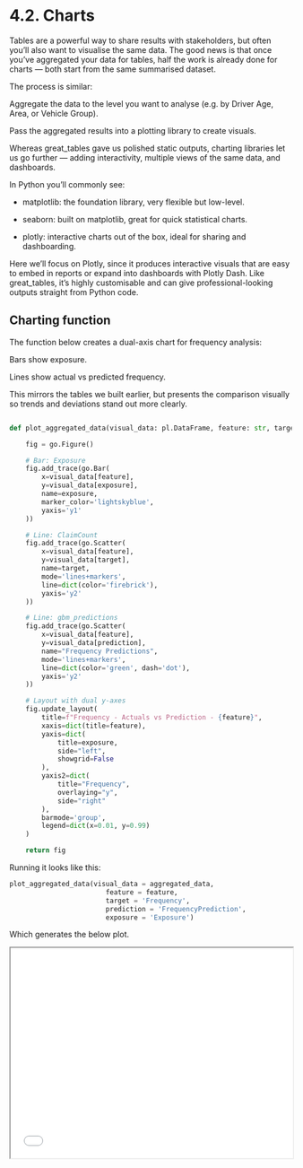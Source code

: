 # 4.2. Charts

Tables are a powerful way to share results with stakeholders, but often you’ll also want to visualise the same data.
The good news is that once you’ve aggregated your data for tables, half the work is already done for charts — both start from the same summarised dataset.

The process is similar:

Aggregate the data to the level you want to analyse (e.g. by Driver Age, Area, or Vehicle Group).

Pass the aggregated results into a plotting library to create visuals.

Whereas great_tables gave us polished static outputs, charting libraries let us go further — adding interactivity, multiple views of the same data, and dashboards.

In Python you’ll commonly see:

- matplotlib: the foundation library, very flexible but low-level.

- seaborn: built on matplotlib, great for quick statistical charts.

- plotly: interactive charts out of the box, ideal for sharing and dashboarding.

Here we’ll focus on Plotly, since it produces interactive visuals that are easy to embed in reports or expand into dashboards with Plotly Dash. Like great_tables, it’s highly customisable and can give professional-looking outputs straight from Python code.

## Charting function

The function below creates a dual-axis chart for frequency analysis:

Bars show exposure.

Lines show actual vs predicted frequency.

This mirrors the tables we built earlier, but presents the comparison visually so trends and deviations stand out more clearly.


```python

def plot_aggregated_data(visual_data: pl.DataFrame, feature: str, target: str, prediction: str, exposure: str) -> None:

    fig = go.Figure()

    # Bar: Exposure
    fig.add_trace(go.Bar(
        x=visual_data[feature],
        y=visual_data[exposure],
        name=exposure,
        marker_color='lightskyblue',
        yaxis='y1'
    ))

    # Line: ClaimCount
    fig.add_trace(go.Scatter(
        x=visual_data[feature],
        y=visual_data[target],
        name=target,
        mode='lines+markers',
        line=dict(color='firebrick'),
        yaxis='y2'
    ))

    # Line: gbm_predictions
    fig.add_trace(go.Scatter(
        x=visual_data[feature],
        y=visual_data[prediction],
        name="Frequency Predictions",
        mode='lines+markers',
        line=dict(color='green', dash='dot'),
        yaxis='y2'
    ))

    # Layout with dual y-axes
    fig.update_layout(
        title=f"Frequency - Actuals vs Prediction - {feature}",
        xaxis=dict(title=feature),
        yaxis=dict(
            title=exposure,
            side="left",
            showgrid=False
        ),
        yaxis2=dict(
            title="Frequency",
            overlaying="y",
            side="right"
        ),
        barmode='group',
        legend=dict(x=0.01, y=0.99)
    )

    return fig
```

Running it looks like this:

```python
plot_aggregated_data(visual_data = aggregated_data, 
                        feature = feature, 
                        target = 'Frequency', 
                        prediction = 'FrequencyPrediction',
                        exposure = 'Exposure')
```

Which generates the below plot.

<iframe src="frequency-chart-Area.html" width="100%" height="375px"></iframe>